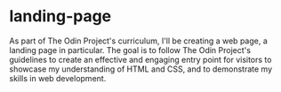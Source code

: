# landing-page

As part of The Odin Project's curriculum, I'll be creating a web page, a 
landing page in particular.
The goal is to follow The Odin Project's guidelines to create
an effective and engaging entry point for visitors to showcase my
understanding of HTML and CSS, and to demonstrate my skills in
web development.